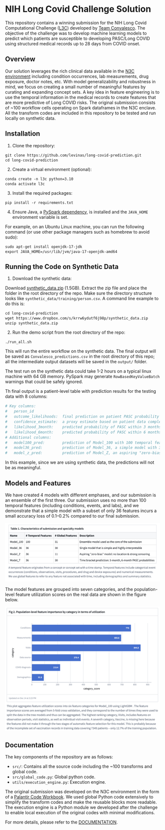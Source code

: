 # NIH Long Covid Challenge Solution

This repository contains a winning submission for the NIH Long Covid Computational Challenge ([L3C](https://www.challenge.gov/?challenge=l3c)) developed by [Team Convalesco](https://www.linkedin.com/pulse/announcing-nih-long-covid-computational/). The objective of the challenge was to develop machine learning models to predict which patients are susceptible to developing PASC/Long COVID using structured medical records up to 28 days from COVID onset. 

## Overview

Our solution leverages the rich clinical data available in the [N3C environment](https://ncats.nih.gov/n3c/about/data-overview) including condition occurrences, lab measurements, drug exposure, doctor notes, etc. With model generalizability and robustness in mind, we focus on creating a small number of meaningful features by curating and expanding concept sets. A key idea in feature engineering is to use the temporal information in the medical records to create features that are more predictive of Long COVID risks. The original submission consists of ~100 workflow cells operating on Spark dataframes in the N3C enclave. All the transform codes are included in this repository to be tested and run locally on synthetic data. 

## Installation

1. Clone the repository:
```
git clone https://github.com/levinas/long-covid-prediction.git
cd long-covid-prediction
```

2. Create a virtual environment (optional):
```
conda create -n l3c python=3.10
conda activate l3c
```

3. Install the required packages:
```
pip install -r requirements.txt
```

4. Ensure Java, a [PySpark dependency](https://spark.apache.org/docs/latest/api/python/getting_started/install.html), is installed and the `JAVA_HOME` environment variable is set. 

For example, on an Ubuntu Linux machine, you can run the following command (or use other package managers such as homebrew to avoid sudo):
```
sudo apt-get install openjdk-17-jdk
export JAVA_HOME=/usr/lib/jvm/java-17-openjdk-amd64
```

## Running the Code on Synthetic Data

1. Download the synthetic data: 

Download [synthetic_data.zip](https://www.dropbox.com/s/krrw6ydutf6j98p/synthetic_data.zip?dl=0) (1.5GB). Extract the zip file and place the folder in the root directory of the repo. Make sure the directory structure looks like `synthetic_data/training/person.csv`. A command line example to do this is:
```
cd long-covid-prediction
wget https://www.dropbox.com/s/krrw6ydutf6j98p/synthetic_data.zip
unzip synthetic_data.zip
```

2. Run the demo script from the root directory of the repo:
```
./run_all.sh
```
This will run the entire workflow on the synthetic data. The final output will be saved as `Convalesco_predictions.csv` in the root directory of this repo; all the intermediate output datasets will be saved in the `output/` folder.

The test run on the synthetic data could take 1-2 hours on a typical linux machine with 64 GB memory. PySpark may generate `RowBasedKeyValueBatch` warnings that could be safely ignored.

Th final output is a patient-level table with prediction results for the testing data with 8 columns: 
 ```python
 # Key columns: 
 #   person_id             
 #   outcome_likelihoods:  final prediction on patient PASC probability  
 #   confidence_estimate:  a proxy estimate based on patient data completeness 
 #   likelihood_3month:    predicted probability of PASC within 3 months after COVID index 
 #   likelihood_6month:    predicted probability of PASC within 6 months after COVID index 
 # Additional columns: 
 #   model100_pred:        prediction of Model_100 with 100 temporal features 
 #   model36_pred:         prediction of Model_36, a simple model with 36 temporal features 
 #   model_z_pred:         prediction of Model_Z, an aspiring "zero-bias" model 
 ```
In this example, since we are using synthetic data, the predictions will not be as meaningful.

## Models and Features

We have created 4 models with different emphases, and our submission is an ensemble of the first three. Our submission uses no more than 100 temporal features (including conditions, events, and labs), and we demonstrate that a simple model with a subset of only 36 features incurs a small accuracy loss of 0.1–0.2% compared to our final submission. 

![Table 1](figs/table1-model-description.png)

The model features are grouped into seven categories, and the population-level feature utilization scores on the real data are shown in the figure below. 

![Fig. 2](figs/fig2-feature-categories.png)


## Documentation

The key components of the repository are as follows:

- `src/`: Contains all the source code including the ~100 transforms and global code.
- `src/global_code.py`: Global python code.
- `utils/execution_engine.py`: Execution engine.

The original submission was developed on the N3C environment in the form of a [Palantir Code Workbook](https://www.palantir.com/docs/foundry/code-workbook/overview/). We used global Python code extensively to simplify the transform codes and make the reusable blocks more readable. The execution engine is a Python module we developed after the challenge to enable local execution of the original codes with minimal modifications.

For more details, please refer to the [DOCUMENTATION](DOCUMENTATION.md).


